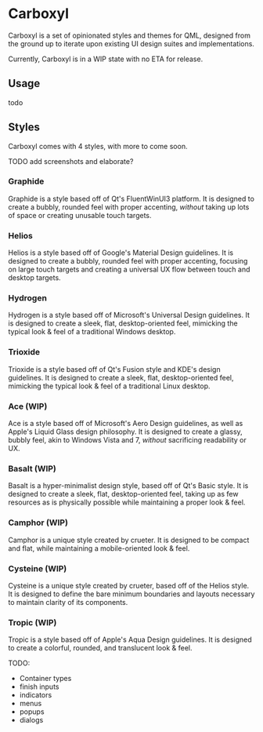 # Carboxyl

Carboxyl is a set of opinionated styles and themes for QML, designed from the ground up to iterate upon existing UI design suites and implementations.

Currently, Carboxyl is in a WIP state with no ETA for release.

## Usage

todo

## Styles

Carboxyl comes with 4 styles, with more to come soon.

TODO add screenshots and elaborate?

### Graphide

Graphide is a style based off of Qt's FluentWinUI3 platform. It is designed to create a bubbly, rounded feel with proper accenting, *without* taking up lots of space or creating unusable touch targets.

### Helios

Helios is a style based off of Google's Material Design guidelines. It is designed to create a bubbly, rounded feel with proper accenting, focusing on large touch targets and creating a universal UX flow between touch and desktop targets.

### Hydrogen

Hydrogen is a style based off of Microsoft's Universal Design guidelines. It is designed to create a sleek, flat, desktop-oriented feel, mimicking the typical look & feel of a traditional Windows desktop.

### Trioxide

Trioxide is a style based off of Qt's Fusion style and KDE's design guidelines. It is designed to create a sleek, flat, desktop-oriented feel, mimicking the typical look & feel of a traditional Linux desktop.

### Ace (WIP)

Ace is a style based off of Microsoft's Aero Design guidelines, as well as Apple's Liquid Glass design philosophy. It is designed to create a glassy, bubbly feel, akin to Windows Vista and 7, *without* sacrificing readability or UX.

### Basalt (WIP)

Basalt is a hyper-minimalist design style, based off of Qt's Basic style. It is designed to create a sleek, flat, desktop-oriented feel, taking up as few resources as is physically possible while maintaining a proper look & feel.

### Camphor (WIP)

Camphor is a unique style created by crueter. It is designed to be compact and flat, while maintaining a mobile-oriented look & feel.

### Cysteine (WIP)

Cysteine is a unique style created by crueter, based off of the Helios style. It is designed to define the bare minimum boundaries and layouts necessary to maintain clarity of its components.

### Tropic (WIP)

Tropic is a style based off of Apple's Aqua Design guidelines. It is designed to create a colorful, rounded, and translucent look & feel.

TODO:
- Container types
- finish inputs
- indicators
- menus
- popups
- dialogs
